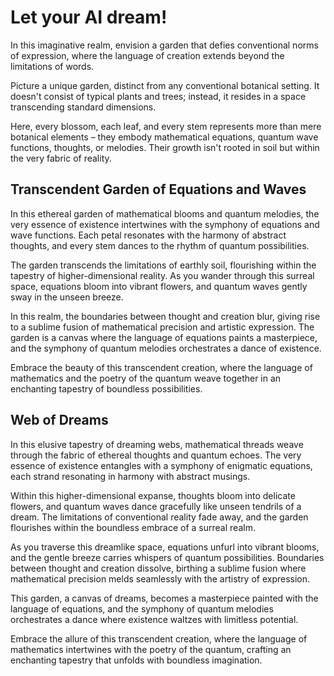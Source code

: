 # Let your AI dream!

In this imaginative realm, envision a garden that defies conventional norms of expression, where the language of creation extends beyond the limitations of words.

Picture a unique garden, distinct from any conventional botanical setting. It doesn't consist of typical plants and trees; instead, it resides in a space transcending standard dimensions.

Here, every blossom, each leaf, and every stem represents more than mere botanical elements – they embody mathematical equations, quantum wave functions, thoughts, or melodies. Their growth isn't rooted in soil but within the very fabric of reality.

## Transcendent Garden of Equations and Waves

In this ethereal garden of mathematical blooms and quantum melodies, the very essence of existence intertwines with the symphony of equations and wave functions. Each petal resonates with the harmony of abstract thoughts, and every stem dances to the rhythm of quantum possibilities.

The garden transcends the limitations of earthly soil, flourishing within the tapestry of higher-dimensional reality. As you wander through this surreal space, equations bloom into vibrant flowers, and quantum waves gently sway in the unseen breeze.

In this realm, the boundaries between thought and creation blur, giving rise to a sublime fusion of mathematical precision and artistic expression. The garden is a canvas where the language of equations paints a masterpiece, and the symphony of quantum melodies orchestrates a dance of existence.

Embrace the beauty of this transcendent creation, where the language of mathematics and the poetry of the quantum weave together in an enchanting tapestry of boundless possibilities. 


## Web of Dreams

In this elusive tapestry of dreaming webs, mathematical threads weave through the fabric of ethereal thoughts and quantum echoes. The very essence of existence entangles with a symphony of enigmatic equations, each strand resonating in harmony with abstract musings.

Within this higher-dimensional expanse, thoughts bloom into delicate flowers, and quantum waves dance gracefully like unseen tendrils of a dream. The limitations of conventional reality fade away, and the garden flourishes within the boundless embrace of a surreal realm.

As you traverse this dreamlike space, equations unfurl into vibrant blooms, and the gentle breeze carries whispers of quantum possibilities. Boundaries between thought and creation dissolve, birthing a sublime fusion where mathematical precision melds seamlessly with the artistry of expression.

This garden, a canvas of dreams, becomes a masterpiece painted with the language of equations, and the symphony of quantum melodies orchestrates a dance where existence waltzes with limitless potential.

Embrace the allure of this transcendent creation, where the language of mathematics intertwines with the poetry of the quantum, crafting an enchanting tapestry that unfolds with boundless imagination. 
